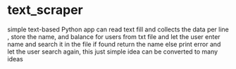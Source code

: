 # text_scraper
simple text-based Python app can read text fill and collects the data per line , store the name, and balance for users from txt file and let the user enter name and search it in the file if found return the name else print error and let the user search again, this just simple idea can be converted to many ideas 
